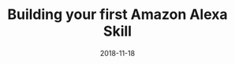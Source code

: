 ---
date: 2018-11-18
title: Building your first Amazon Alexa Skill
video_id: iiKp78K0DD0
description: Build your first Alexa Skill without any coding experience.
categories:
  - Amazon-Alexa
resources:
  - name: Source code
    link: https://github.com/skilltemplates/
  - name: Dabble Lab
    link: https://dabblelab.com
type: Video
set: first-alexa-skill
set_order: 4
---